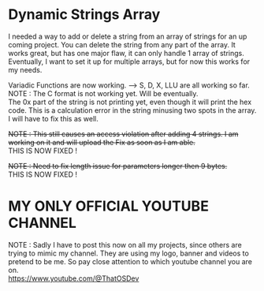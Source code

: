 # Dynamic Strings Array  
  
  
I needed a way to add or delete a string from an array of strings for an up coming project. You can delete the string from any part of the array. It works great, but has one major flaw, it can only handle 1 array of strings. Eventually, I want to set it up for multiple arrays, but for now this works for my needs.  
  
Variadic Functions are now working.  --> S, D, X, LLU are all working so far.  
NOTE : The C format is not working yet. Will be eventually.  
	   The 0x part of the string is not printing yet, even though it will print the hex code. This is a calculation error in the string minusing two spots in the array. I will have to fix this as well.  
  
  
~~NOTE : This still causes an access violation after adding 4 strings. I am working on it and will upload the Fix as soon as I am able.~~  
THIS IS NOW FIXED !  

~~NOTE : Need to fix length issue for parameters longer then 9 bytes.~~  
THIS IS NOW FIXED !    
    
# MY ONLY OFFICIAL YOUTUBE CHANNEL  
NOTE : Sadly I have to post this now on all my projects, since others are trying to mimic my channel. They are using my logo, banner and videos to pretend to be me. So pay close attention to which youtube channel you are on.  
https://www.youtube.com/@ThatOSDev  
  
  